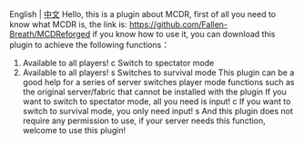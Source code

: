 English | [中文](https://github.com/ANDYzytnb/MCDR-Gamemode/blob/main/README_CN.md)
Hello, this is a plugin about MCDR, first of all you need to know what MCDR is, the link is: https://github.com/Fallen-Breath/MCDReforged
if you know how to use it, you can download this plugin to achieve the following functions：
1. Available to all players! c    Switch to spectator mode
2. Available to all players! s    Switches to survival mode
This plugin can be a good help for a series of server switches player mode functions such as the original server/fabric that cannot be installed with the plugin
If you want to switch to spectator mode, all you need is input! c
If you want to switch to survival mode, you only need input! s
And this plugin does not require any permission to use, if your server needs this function, welcome to use this plugin!
